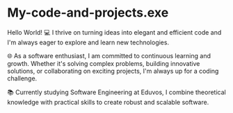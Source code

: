 # My-code-and-projects.exe
Hello World!
💻 I thrive on turning ideas into elegant and efficient code and I'm always eager to explore and learn new technologies.

🌐 As a software enthusiast, I am committed to continuous learning and growth. Whether it's solving complex problems, building innovative solutions, or collaborating on exciting projects, I'm always up for a coding challenge.

📚 Currently studying Software Engineering at Eduvos, I combine theoretical knowledge with practical skills to create robust and scalable software.
